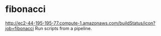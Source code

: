 # fibonacci
http://ec2-44-195-195-77.compute-1.amazonaws.com/buildStatus/icon?job=fibonacci
Run scripts from a pipeline.
